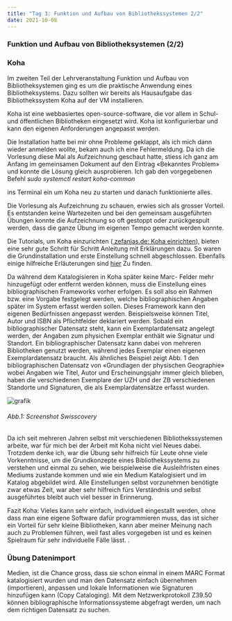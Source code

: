 ```yaml
---
title: "Tag 3: Funktion und Aufbau von Bibliothekssystemen 2/2"
date: 2021-10-08
---
```


<h3>Funktion und Aufbau von Bibliotheksystemen (2/2)</h3>
<h3>Koha</h3>
<p>Im zweiten Teil der Lehrveranstaltung Funktion und Aufbau von Bibliotheksystemen ging es um die praktische Anwendung eines Bibliotheksystems. Dazu sollten wir bereits als Hausaufgabe das Bibliothekssystem Koha auf der VM installieren. </p>
<p>Koha ist eine webbasiertes open-source-software, die vor allem in Schul-und öffentlichen Bibliotheken eingesetzt wird. Koha ist konfigurierbar und kann den eigenen Anforderungen angepasst werden.</p>
<p>Die Installation hatte bei mir ohne Probleme geklappt, als ich mich dann wieder anmelden wollte, bekam auch ich eine Fehlermeldung. Da ich die Vorlesung diese Mal als Aufzeichnung geschaut hatte, stiess ich ganz am Anfang im gemeinsamen Dokument auf den Eintrag «Bekanntes Problem» und konnte die Lösung gleich ausprobieren. Ich gab den vorgegebenen Befehl <i>sudo systemctl restart koha-common </i></p> ins Terminal ein um Koha neu zu starten und danach funktionierte alles. 
<p>Die Vorlesung als Aufzeichnung zu schauen, erwies sich als grosser Vorteil. Es entstanden keine Wartezeiten und bei den gemeinsam ausgeführten Übungen konnte die Aufzeichnung so oft gestoppt oder zurückgespult werden, dass die ganze Übung im eigenen Tempo gemacht werden konnte. </p>
<p>Die Tutorials, um Koha einzurichten (<a href="https://zefanjas.de/wie-man-koha-installiert-und-fuer-schulen-einrichtet-teil-1/"> zefanjas.de: Koha einrichten</a>), bieten eine sehr gute Schritt für Schritt Anleitung mit Erklärungen dazu. So waren die Grundinstallation und erste Einstellung schnell abgeschlossen. Ebenfalls einige hilfreiche Erläuterungen sind  <a href="https://koha-community.org/manual/20.05/de/html/cataloging.html"> hier</a> 
Zu finden.</p>
<p>Da während dem Katalogisieren in Koha später keine Marc- Felder mehr hinzugefügt oder entfernt werden können, muss die Einstellung eines bibliographischen Frameworks vorher erfolgen. Es soll also ein Rahmen bzw. eine Vorgabe festgelegt werden, welche bibliographischen Angaben später im System erfasst werden sollen. Dieses Framework kann den eigenen Bedürfnissen angepasst werden. Beispielsweise können Titel, Autor und ISBN als Pflichtfelder deklariert werden. Sobald ein bibliographischer Datensatz steht, kann ein Exemplardatensatz angelegt werden, der Angaben zum physichen Exemplar enthält wie Signatur und Standort. Ein bibliographischer Datensatz kann dabei von mehreren Bibliotheken genutzt werden, während jedes Exemplar einen eigenen Exemplardatensatz braucht. Als ähnliches Beispiel zeigt Abb. 1 den bibliographischen Datensatz von «Grundlagen der physischen Geographie» wobei Angaben wie Titel, Autor und Erscheinungsjahr immer gleich blieben, haben die verschiedenen Exemplare der UZH und der ZB verschiedenen Standorte und Signaturen, die als Exemplardatensätze erfasst wurden. </p>
 
 ![grafik](https://user-images.githubusercontent.com/90787726/144041445-00ed7299-13df-46db-8c77-152e2e2e3eff.png)
<h6><i>Abb.1: Screenshot Swisscovery </i></h6>

<p>Da ich seit mehreren Jahren selbst mit verschiedenen Bibliothekssystemen arbeite, war für mich bei der Arbeit mit Koha nicht viel Neues dabei. Trotzdem denke ich, war die Übung sehr hilfreich für Leute ohne viele Vorkenntnisse, um die Grundkonzepte eines Bibliothekssystems zu verstehen und einmal zu sehen, wie beispielweise die Ausleihfristen eines Mediums zustande kommen und wie ein Medium Katalogisiert und im Katalog abgebildet wird. Alle Einstellungen selbst vorzunehmen benötigte zwar etwas Zeit, war aber sehr hilfreich fürs Verständnis und selbst ausgeführtes bleibt auch viel besser in Erinnerung.</p>
<p>Fazit Koha: Vieles kann sehr einfach, individuell eingestallt werden, ohne dass man eine eigene Software dafür programmieren muss, das ist sicher ein Vorteil für sehr kleine Bibliotheken, kann aber meiner Meinung nach auch zu Problemen führen, weil fast alles vorgegeben ist und es keinen Spielraum für sehr individuelle Fälle lässt. .</p>

<h3>Übung Datenimport</h3>
<p>Medien, ist die Chance gross, dass sie schon einmal in einem MARC Format katalogisiert wurden und man den Datensatz einfach übernehmen (importieren), anpassen und lokale Informationen wie Signaturen hinzufügen kann (Copy Cataloging). Mit dem Netzwerkprotokoll Z39.50 können bibliographische Informationssysteme abgefragt werden, um nach dem richtigen Datensatz zu suchen. <p>

